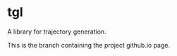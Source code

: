# tgl
A library for trajectory generation.

This is the branch containing the project github.io page.
